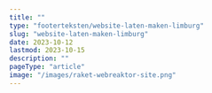 ```yaml
---
title: ""
type: "footerteksten/website-laten-maken-limburg"
slug: "website-laten-maken-limburg"
date: 2023-10-12
lastmod: 2023-10-15
description: ""
pageType: "article"
image: "/images/raket-webreaktor-site.png"
---
```



